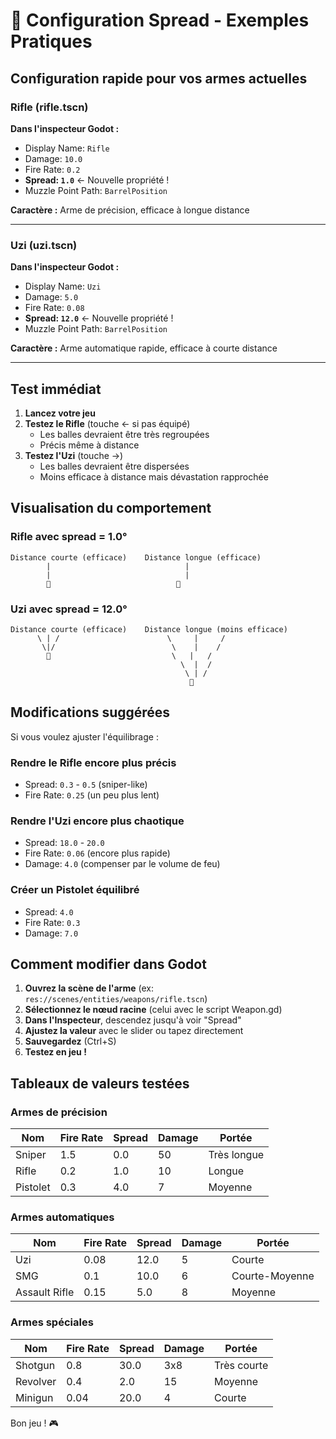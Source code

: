 # 🎯 Configuration Spread - Exemples Pratiques

## Configuration rapide pour vos armes actuelles

### Rifle (rifle.tscn)
**Dans l'inspecteur Godot :**
- Display Name: `Rifle`
- Damage: `10.0`
- Fire Rate: `0.2`
- **Spread: `1.0`** ← Nouvelle propriété !
- Muzzle Point Path: `BarrelPosition`

**Caractère :** Arme de précision, efficace à longue distance

---

### Uzi (uzi.tscn)
**Dans l'inspecteur Godot :**
- Display Name: `Uzi`
- Damage: `5.0`
- Fire Rate: `0.08`
- **Spread: `12.0`** ← Nouvelle propriété !
- Muzzle Point Path: `BarrelPosition`

**Caractère :** Arme automatique rapide, efficace à courte distance

---

## Test immédiat

1. **Lancez votre jeu**
2. **Testez le Rifle** (touche ← si pas équipé)
   - Les balles devraient être très regroupées
   - Précis même à distance
3. **Testez l'Uzi** (touche →)
   - Les balles devraient être dispersées
   - Moins efficace à distance mais dévastation rapprochée

## Visualisation du comportement

### Rifle avec spread = 1.0°
```
Distance courte (efficace)    Distance longue (efficace)
        |                              |
        |                              |
        🎯                            🎯
```

### Uzi avec spread = 12.0°
```
Distance courte (efficace)    Distance longue (moins efficace)
      \ | /                        \     |     /
       \|/                          \    |    /
        🎯                           \   |   /
                                      \  |  /
                                       \ | /
                                        🎯
```

## Modifications suggérées

Si vous voulez ajuster l'équilibrage :

### Rendre le Rifle encore plus précis
- Spread: `0.3` - `0.5` (sniper-like)
- Fire Rate: `0.25` (un peu plus lent)

### Rendre l'Uzi encore plus chaotique
- Spread: `18.0` - `20.0`
- Fire Rate: `0.06` (encore plus rapide)
- Damage: `4.0` (compenser par le volume de feu)

### Créer un Pistolet équilibré
- Spread: `4.0`
- Fire Rate: `0.3`
- Damage: `7.0`

## Comment modifier dans Godot

1. **Ouvrez la scène de l'arme** (ex: `res://scenes/entities/weapons/rifle.tscn`)
2. **Sélectionnez le nœud racine** (celui avec le script Weapon.gd)
3. **Dans l'Inspecteur**, descendez jusqu'à voir "Spread"
4. **Ajustez la valeur** avec le slider ou tapez directement
5. **Sauvegardez** (Ctrl+S)
6. **Testez en jeu !**

## Tableaux de valeurs testées

### Armes de précision
| Nom | Fire Rate | Spread | Damage | Portée |
|-----|-----------|--------|--------|--------|
| Sniper | 1.5 | 0.0 | 50 | Très longue |
| Rifle | 0.2 | 1.0 | 10 | Longue |
| Pistolet | 0.3 | 4.0 | 7 | Moyenne |

### Armes automatiques
| Nom | Fire Rate | Spread | Damage | Portée |
|-----|-----------|--------|--------|--------|
| Uzi | 0.08 | 12.0 | 5 | Courte |
| SMG | 0.1 | 10.0 | 6 | Courte-Moyenne |
| Assault Rifle | 0.15 | 5.0 | 8 | Moyenne |

### Armes spéciales
| Nom | Fire Rate | Spread | Damage | Portée |
|-----|-----------|--------|--------|--------|
| Shotgun | 0.8 | 30.0 | 3x8 | Très courte |
| Revolver | 0.4 | 2.0 | 15 | Moyenne |
| Minigun | 0.04 | 20.0 | 4 | Courte |

Bon jeu ! 🎮
